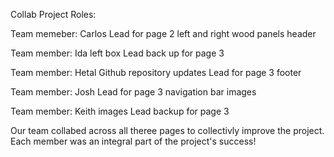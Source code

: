 Collab Project Roles:

Team memeber: Carlos
Lead for page 2
left and right wood panels
header


Team member: Ida
left box
Lead back up for page 3


Team member: Hetal
Github repository updates
Lead for page 3
footer

Team member: Josh
Lead for page 3
navigation bar
images


Team member: Keith
images
Lead backup for page 3


Our team collabed across all theree pages to collectivly improve the project. Each member was an integral part of the project's success!


  